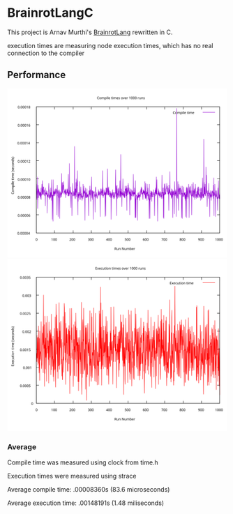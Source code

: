 # BrainrotLangC

This project is Arnav Murthi's [BrainrotLang](https://github.com/aLEGEND21/BrainrotLang) rewritten in C.

execution times are measuring node execution times, which has no real connection to the compiler

## Performance

![compile times](comp_times.svg)
![execution times](exec_times.svg)

### Average

Compile time was measured using clock from time.h

Execution times were measured using strace

Average compile time: .00008360s (83.6 microseconds)

Average execution time: .00148191s (1.48 miliseconds)
